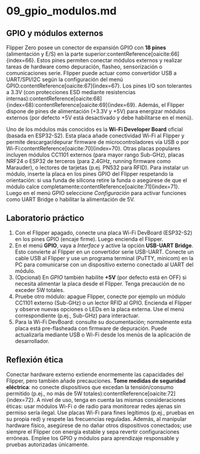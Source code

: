 # 09_gpio_modulos.md

## GPIO y módulos externos

Flipper Zero posee un conector de expansión GPIO con **18 pines** (alimentación y E/S) en la parte superior:contentReference[oaicite:66]{index=66}. Estos pines permiten conectar módulos externos y realizar tareas de hardware como depuración, flasheo, sensorización o comunicaciones serie. Flipper puede actuar como convertidor USB a UART/SPI/I2C según la configuración del menú GPIO:contentReference[oaicite:67]{index=67}. Los pines I/O son tolerantes a 3.3V (con protecciones ESD mediante resistencias internas):contentReference[oaicite:68]{index=68}:contentReference[oaicite:69]{index=69}. Además, el Flipper dispone de pines de alimentación (+3.3V y +5V) para energizar módulos externos (por defecto +5V está desactivado y debe habilitarse en el menú).

Uno de los módulos más conocidos es la **Wi-Fi Developer Board** oficial (basada en ESP32-S2). Esta placa añade conectividad Wi-Fi al Flipper y permite descargar/depurar firmware de microcontroladores vía USB o por Wi-Fi:contentReference[oaicite:70]{index=70}. Otras placas populares incluyen módulos CC1101 externos (para mayor rango Sub-GHz), placas NRF24 o ESP32 de terceros (para 2.4GHz, running firmware como Marauder), o lectores de tarjetas (p.ej. PN532 para RFID). Para instalar un módulo, inserte la placa en los pines GPIO del Flipper respetando la orientación: si usa funda de silicona retire la funda o asegúrese de que el módulo calce completamente:contentReference[oaicite:71]{index=71}. Luego en el menú GPIO seleccione *Configuración* para activar funciones como UART Bridge o habilitar la alimentación de 5V. 

## Laboratorio práctico

1. Con el Flipper apagado, conecte una placa Wi-Fi DevBoard (ESP32-S2) en los pines GPIO (encaje firme). Luego encienda el Flipper.  
2. En el menú **GPIO**, vaya a *Interface* y active la opción **USB-UART Bridge**. Esto convierte al Flipper en un convertidor serie USB-UART. Conecte un cable USB al Flipper y use un programa terminal (PuTTY, minicom) en la PC para comunicarse con un dispositivo externo conectado al UART del módulo.  
3. (Opcional) En *GPIO* también habilite **+5V** (por defecto está en OFF) si necesita alimentar la placa desde el Flipper. Tenga precaución de no exceder 5W totales.  
4. Pruebe otro módulo: apague Flipper, conecte por ejemplo un módulo CC1101 externo (Sub-GHz) o un lector RFID al GPIO. Encienda el Flipper y observe nuevas opciones o LEDs en la placa externa. Use el menú correspondiente (p.ej., Sub-GHz) para interactuar.  
5. Para la Wi-Fi DevBoard: consulte su documentación; normalmente esta placa está pre-flasheada con firmware de depuración. Puede actualizarla mediante USB o Wi-Fi desde los menús de la aplicación de desarrollador.

## Reflexión ética

Conectar hardware externo extiende enormemente las capacidades del Flipper, pero también añade precauciones. **Tome medidas de seguridad eléctrica**: no conecte dispositivos que excedan la tensión/consumo permitido (p.ej., no más de 5W totales):contentReference[oaicite:72]{index=72}. A nivel de uso, tenga en cuenta las mismas consideraciones éticas: usar módulos Wi-Fi o de radio para monitorear redes ajenas sin permiso sería ilegal. Use placas Wi-Fi para fines legítimos (p.ej., pruebas en su propia red) y respete las frecuencias reguladas. Además, al manipular hardware físico, asegúrese de no dañar otros dispositivos conectados; use siempre el Flipper con energía estable y sepa revertir configuraciones erróneas. Emplee los GPIO y módulos para aprendizaje responsable y pruebas autorizadas únicamente.
